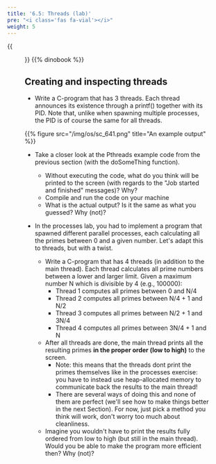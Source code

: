```yaml
---
title: '6.5: Threads (lab)'
pre: "<i class='fas fa-vial'></i>"
weight: 5
---
```


{{<figure src="/img/os/db_threads.png">}}
{{% dinobook %}}

## Creating and inspecting threads

* Write a C-program that has 3 threads. Each thread announces its existence through a printf() together with its PID. Note that, unlike when spawning multiple processes, the PID is of course the same for all threads.

{{% figure src="/img/os/sc_641.png" title="An example output" %}}

* Take a closer look at the Pthreads example code from the previous section (with the doSomeThing function).

    * Without executing the code, what do you think will be printed to the screen (with regards to the "Job started and finished" messages)? Why?
    * Compile and run the code on your machine
    * What is the actual output? Is it the same as what you guessed? Why (not)?

* In the processes lab, you had to implement a program that spawned different parallel processes, each calculating all the primes between 0 and a given number. Let's adapt this to threads, but with a twist.

    * Write a C-program that has 4 threads (in addition to the main thread). Each thread calculates all prime numbers between a lower and larger limit. Given a maximum number N which is divisible by 4 (e.g., 100000):
        * Thread 1 computes all primes between 0 and N/4
        * Thread 2 computes all primes between N/4 + 1 and N/2
        * Thread 3 computes all primes between N/2 + 1 and 3N/4
        * Thread 4 computes all primes between 3N/4 + 1 and N
    * After all threads are done, the main thread prints all the resulting primes **in the proper order (low to high)** to the screen.
        * Note: this means that the threads dont print the primes themselves like in the processes exercise: you have to instead use heap-allocated memory to communicate back the results to the main thread!
        * There are several ways of doing this and none of them are perfect (we'll see how to make things better in the next Section). For now, just pick a method you think will work, don't worry too much about cleanliness.  
    * Imagine you wouldn't have to print the results fully ordered from low to high (but still in the main thread). Would you be able to make the program more efficient then? Why (not)?
